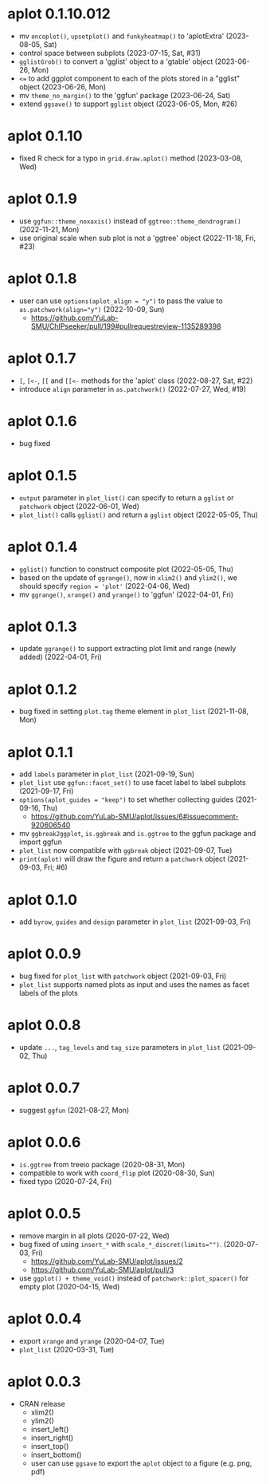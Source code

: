 # aplot 0.1.10.012

+ mv `oncoplot()`, `upsetplot()` and `funkyheatmap()` to 'aplotExtra' (2023-08-05, Sat)
+ control space between subplots (2023-07-15, Sat, #31)
+ `gglistGrob()` to convert a 'gglist' object to a 'gtable' object (2023-06-26, Mon)
+ `<=` to add ggplot component to each of the plots stored in a "gglist" object (2023-06-26, Mon)
+ mv `theme_no_margin()` to the 'ggfun' package (2023-06-24, Sat)
+ extend `ggsave()` to support `gglist` object (2023-06-05, Mon, #26)

# aplot 0.1.10

+ fixed R check for a typo in `grid.draw.aplot()` method (2023-03-08, Wed)

# aplot 0.1.9

+ use `ggfun::theme_noxaxis()` instead of `ggtree::theme_dendrogram()` (2022-11-21, Mon)
+ use original scale when sub plot is not a 'ggtree' object (2022-11-18, Fri, #23)

# aplot 0.1.8

+ user can use `options(aplot_align = "y")` to pass the value to `as.patchwork(align="y")` (2022-10-09, Sun)
    - <https://github.com/YuLab-SMU/ChIPseeker/pull/199#pullrequestreview-1135289398>

# aplot 0.1.7

+ `[`, `[<-`, `[[` and `[[<-` methods for the 'aplot' class (2022-08-27, Sat, #22)
+ introduce `align` parameter in `as.patchwork()` (2022-07-27, Wed, #19)

# aplot 0.1.6

+ bug fixed 

# aplot 0.1.5

+ `output` parameter in `plot_list()` can specify to return a `gglist` or `patchwork` object (2022-06-01, Wed)
+ `plot_list()` calls `gglist()` and return a `gglist` object (2022-05-05, Thu)

# aplot 0.1.4

+ `gglist()` function to construct composite plot (2022-05-05, Thu)
+ based on the update of `ggrange()`, now in `xlim2()` and `ylim2()`, we should specify `region = 'plot'` (2022-04-06, Wed)
+ mv `ggrange()`, `xrange()` and `yrange()` to 'ggfun' (2022-04-01, Fri)

# aplot 0.1.3

+ update `ggrange()` to support extracting plot limit and range (newly added) (2022-04-01, Fri)

# aplot 0.1.2

+ bug fixed in setting `plot.tag` theme element in `plot_list` (2021-11-08, Mon) 

# aplot 0.1.1

+ add `labels` parameter in `plot_list` (2021-09-19, Sun)
+ `plot_list` use `ggfun::facet_set()` to use facet label to label subplots (2021-09-17, Fri)
+ `options(aplot_guides = "keep")` to set whether collecting guides (2021-09-16, Thu)
  - <https://github.com/YuLab-SMU/aplot/issues/6#issuecomment-920606540>
+ mv `ggbreak2ggplot`, `is.ggbreak` and `is.ggtree` to the ggfun package and import ggfun
+ `plot_list` now compatible with `ggbreak` object (2021-09-07, Tue)
+ `print(aplot)` will draw the figure and return a `patchwork` object (2021-09-03, Fri; #6)

# aplot 0.1.0

+ add `byrow`, `guides` and `design` parameter in `plot_list`  (2021-09-03, Fri)

# aplot 0.0.9

+ bug fixed for `plot_list` with `patchwork` object (2021-09-03, Fri)
+ `plot_list` supports named plots as input and uses the names as facet labels of the plots  

# aplot 0.0.8

+ update `...`, `tag_levels` and `tag_size` parameters in `plot_list` (2021-09-02, Thu)

# aplot 0.0.7

+ suggest `ggfun` (2021-08-27, Mon)

# aplot 0.0.6

+ `is.ggtree` from treeio package (2020-08-31, Mon)
+ compatible to work with `coord_flip` plot (2020-08-30, Sun)
+ fixed typo (2020-07-24, Fri)

# aplot 0.0.5

+ remove margin in all plots (2020-07-22, Wed)
+ bug fixed of using `insert_*` with `scale_*_discret(limits="")`. (2020-07-03, Fri)
  - <https://github.com/YuLab-SMU/aplot/issues/2>
  - <https://github.com/YuLab-SMU/aplot/pull/3>
+ use `ggplot() + theme_void()` instead of `patchwork::plot_spacer()` for empty plot (2020-04-15, Wed)

# aplot 0.0.4

+ export `xrange` and `yrange` (2020-04-07, Tue)
+ `plot_list` (2020-03-31, Tue)

# aplot 0.0.3

+ CRAN release
  + xlim2()
  + ylim2()
  + insert_left()
  + insert_right()
  + insert_top()
  + insert_bottom()
  + user can use `ggsave` to export the `aplot` object to a figure (e.g. png, pdf)

